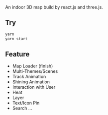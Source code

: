 An indoor 3D map build by react.js and three.js.

## Try

```sh
yarn
yarn start
```

## Feature
- Map Loader (finish)
- Multi-Themes/Scenes
- Track Animation
- Shining Animation
- Interaction with User
- Heat
- Layer
- Text/Icon Pin
- Search
...
